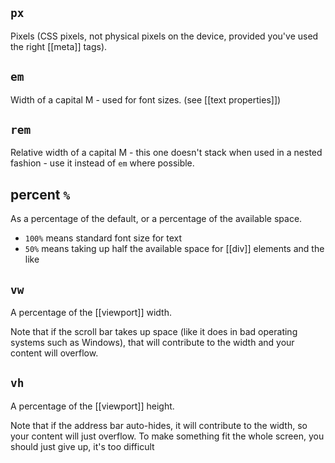 ## `px`
Pixels (CSS pixels, not physical pixels on the device, provided you've used the right [[meta]] tags).

## `em`
Width of a capital M - used for font sizes. (see [[text properties]])

## `rem`
Relative width of a capital M - this one doesn't stack when used in a nested fashion - use it instead of `em` where possible.

## percent `%`
As a percentage of the default, or a percentage of the available space.

- `100%` means standard font size for text
- `50%` means taking up half the available space for [[div]] elements and the like

## `vw`
A percentage of the [[viewport]] width. 

Note that if the scroll bar takes up space (like it does in bad operating systems such as Windows), that will contribute to the width and your content will overflow.

## `vh`
A percentage of the [[viewport]] height.

Note that if the address bar auto-hides, it will contribute to the width, so your content will just overflow. To make something fit the whole screen, you should just give up, it's too difficult